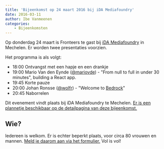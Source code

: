 ```yaml
---
title: 'Bijeenkomst op 24 maart 2016 bij iDA Mediafoundry'
date: 2016-03-11
author: Ibe Vanmeenen
categories:
    - Bijeenkomsten
---
```


Op donderdag 24 maart is Fronteers te gast bij [iDA Mediafoundry](http://www.ida-mediafoundry.be/) in Mechelen. Er worden twee presentaties voorzien.

Het programma is als volgt:

-   18:00 Ontvangst met een hapje en een drankje
-   19:00 Mario Van den Eynde ([@mariovde](https://twitter.com/mariovde)) - "From null to full in under 30 minutes", building a React app.
-   19:45 Korte pauze
-   20:00 Johan Ronsse ([@wolfr](https://github.com/wolfr)) - "Welcome to [Bedrock](http://bedrock.mono.company/)"
-   20:45 Naborrelen

Dit evenement vindt plaats bij iDA Mediafoundry te Mechelen. [Er is een plannetje beschikbaar op de detailpagina van deze bijeenkomst.](/bijeenkomsten/2016/ida-mediafoundry)

## Wie?

Iedereen is welkom. Er is echter beperkt plaats, voor circa 80 vrouwen en mannen. [Meld je daarom aan via het formulier.](/bijeenkomsten/2016/ida-mediafoundry#formulier-1) Vol is vol!
